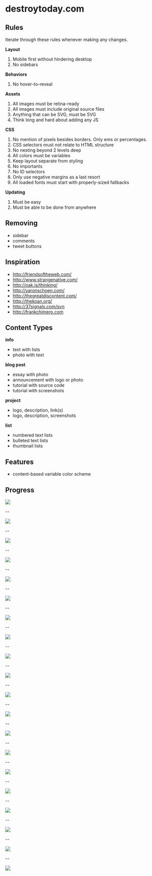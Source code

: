 # destroytoday.com

## Rules

Iterate through these rules whenever making any changes.

**Layout**

1. Mobile first without hindering desktop
2. No sidebars

**Behaviors**

1. No hover-to-reveal

**Assets**

1. All images must be retina-ready
2. All images must include original source files
3. Anything that can be SVG, must be SVG
4. Think long and hard about adding any JS

**CSS**

1. No mention of pixels besides borders. Only ems or percentages.
2. CSS selectors must not relate to HTML structure
3. No nesting beyond 2 levels deep
4. All colors must be variables
5. Keep layout separate from styling
6. No importants
7. No ID selectors
8. Only use negative margins as a last resort
9. All loaded fonts must start with properly-sized fallbacks

**Updating**

1. Must be easy
2. Must be able to be done from anywhere

## Removing

* sidebar
* comments
* tweet buttons

## Inspiration

* <http://friendsoftheweb.com/>
* <http://www.strangenative.com/>
* <http://oak.is/thinking/>
* <http://yaronschoen.com/>
* <http://thegreatdiscontent.com/>
* <http://thekoan.org/>
* <http://37signals.com/svn>
* <http://frankchimero.com>

## Content Types

**info**

* text with lists
* photo with text

**blog post**

* essay with photo
* announcement with logo or photo
* tutorial with source code
* tutorial with screenshots

**project**

* logo, description, link(s)
* logo, description, screenshots

**list**

* numbered text lists
* bulleted text lists
* thumbnail lists

## Features

* content-based variable color scheme

## Progress

![](http://dstry.it/PV9u/Screen%20Shot%202013-04-29%20at%208.51.55%20PM.png)

--

![](http://dstry.it/PUpz/Screen%20Shot%202013-04-30%20at%202.36.12%20PM.png)

--

![](http://dstry.it/PUsT/Screen%20Shot%202013-04-30%20at%203.43.43%20PM.png)

--

![](http://dstry.it/PWLa/Screen%20Shot%202013-04-30%20at%204.10.15%20PM.png)

--

![](http://dstry.it/PUTJ/Screen%20Shot%202013-04-30%20at%205.41.50%20PM.png)

--

![](http://dstry.it/PV6k/Screen%20Shot%202013-04-30%20at%205.43.39%20PM.png)

--

![](http://dstry.it/PUlD/Screen%20Shot%202013-04-30%20at%208.50.27%20PM.png)

--

![](http://dstry.it/PW1b/Screen%20Shot%202013-05-02%20at%201.39.21%20PM.png)

--

![](http://dstry.it/PVq7/Screen%20Shot%202013-05-02%20at%202.45.54%20PM.png)

--

![](http://dstry.it/PUol/Screen%20Shot%202013-05-04%20at%2011.27.04%20AM.png)

--

![](http://dstry.it/PWs9/Screen%20Shot%202013-05-06%20at%206.44.09%20PM.png)

--

![](http://dstry.it/PWet/Screen%20Shot%202013-06-08%20at%2010.50.57%20AM.png)

--

![](http://dstry.it/PU4c/Screen%20Shot%202013-06-08%20at%2010.51.13%20AM.png)

--

![](http://dstry.it/PXIU/Screen%20Shot%202013-06-08%20at%2012.18.57%20PM.png)

--

![](http://dstry.it/PWIZ/Screen%20Shot%202013-06-08%20at%2010.53.03%20PM.png)

--

![](http://dstry.it/PVIP/Screen%20Shot%202013-06-10%20at%2011.11.58%20AM.png)

--

![](http://dstry.it/PZ3m/Screen%20Shot%202013-06-11%20at%2010.47.17%20AM.png)

--

![](http://dstry.it/PZKn/Screen%20Shot%202013-06-11%20at%203.44.29%20PM.png)

--

![](http://dstry.it/PaZS/Screen%20Shot%202013-06-12%20at%2010.04.40%20AM.png)

--

![](http://dstry.it/Pbly/Screen%20Shot%202013-06-12%20at%201.32.45%20PM.png)
